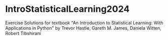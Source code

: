 # IntroStatisticalLearning2024
Exercise Solutions for textbook "An Introduction to Statistical Learning: With Applications in Python" by Trevor Hastie, Gareth M. James, Daniela Witten, Robert Tibshirani
